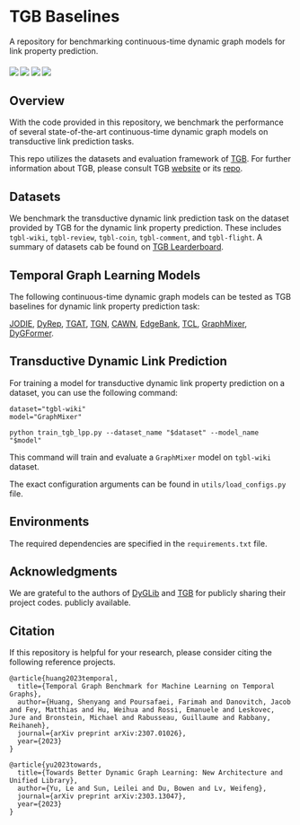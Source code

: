 # TGB Baselines
A repository for benchmarking continuous-time dynamic graph models for link property prediction.
<h4>
	<a href="https://arxiv.org/abs/2307.01026"><img src="https://img.shields.io/badge/arXiv-pdf-yellowgreen"></a>
	<a href="https://pypi.org/project/py-tgb/"><img src="https://img.shields.io/pypi/v/py-tgb.svg?color=brightgreen"></a>
	<a href="https://tgb.complexdatalab.com/"><img src="https://img.shields.io/badge/website-blue"></a>
	<a href="https://docs.tgb.complexdatalab.com/"><img src="https://img.shields.io/badge/docs-orange"></a>
</h4>

## Overview
With the code provided in this repository, we benchmark the performance of several state-of-the-art continuous-time dynamic graph models on transductive link prediction tasks.

This repo utilizes the datasets and evaluation framework of [TGB](https://github.com/shenyangHuang/TGB/tree/main).
For further information about TGB, please consult TGB [website](https://tgb.complexdatalab.com) or its [repo](https://github.com/shenyangHuang/TGB/tree/main).


## Datasets
We benchmark the transductive dynamic link prediction task on the dataset provided by TGB for the dynamic link property prediction. 
These includes `tgbl-wiki`, `tgbl-review`, `tgbl-coin`, `tgbl-comment`, and `tgbl-flight`.
A summary of datasets cab be found on [TGB Learderboard](https://tgb.complexdatalab.com/docs/linkprop/).


## Temporal Graph Learning Models
The following continuous-time dynamic graph models can be tested as TGB baselines for dynamic link property prediction task:

[JODIE](https://dl.acm.org/doi/10.1145/3292500.3330895), 
[DyRep](https://openreview.net/forum?id=HyePrhR5KX), 
[TGAT](https://openreview.net/forum?id=rJeW1yHYwH), 
[TGN](https://arxiv.org/abs/2006.10637), 
[CAWN](https://openreview.net/forum?id=KYPz4YsCPj), 
[EdgeBank](https://openreview.net/forum?id=1GVpwr2Tfdg), 
[TCL](https://arxiv.org/abs/2105.07944), 
[GraphMixer](https://openreview.net/forum?id=ayPPc0SyLv1), 
[DyGFormer](http://arxiv.org/abs/2303.13047).


## Transductive Dynamic Link Prediction
For training a model for transductive dynamic link property prediction on a dataset, you can use the following command:

```
dataset="tgbl-wiki"
model="GraphMixer"

python train_tgb_lpp.py --dataset_name "$dataset" --model_name "$model"
```
This command will train and evaluate a `GraphMixer` model on `tgbl-wiki` dataset.

The exact configuration arguments can be found in `utils/load_configs.py` file.


## Environments
The required dependencies are specified in the `requirements.txt` file.



## Acknowledgments
We are grateful to the authors of 
[DyGLib](https://github.com/yule-BUAA/DyGLib) and [TGB](https://github.com/shenyangHuang/TGB/tree/main)
 for publicly sharing their project codes.
publicly available.


## Citation
If this repository is helpful for your research, please consider citing the following reference projects.


```{bibtex}
@article{huang2023temporal,
  title={Temporal Graph Benchmark for Machine Learning on Temporal Graphs},
  author={Huang, Shenyang and Poursafaei, Farimah and Danovitch, Jacob and Fey, Matthias and Hu, Weihua and Rossi, Emanuele and Leskovec, Jure and Bronstein, Michael and Rabusseau, Guillaume and Rabbany, Reihaneh},
  journal={arXiv preprint arXiv:2307.01026},
  year={2023}
}

@article{yu2023towards,
  title={Towards Better Dynamic Graph Learning: New Architecture and Unified Library},
  author={Yu, Le and Sun, Leilei and Du, Bowen and Lv, Weifeng},
  journal={arXiv preprint arXiv:2303.13047},
  year={2023}
}
```